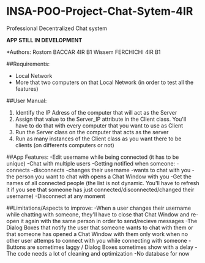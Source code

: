 # INSA-POO-Project-Chat-Sytem-4IR
Professional Decentralized Chat system

**APP STILL IN DEVELOPMENT**

*Authors:
Rostom BACCAR 4IR B1
Wissem FERCHICHI 4IR B1

##Requirements:
- Local Network
- More that two computers on that Local Network (in order to test all the features)

##User Manual:
1. Identify the IP Adress of the computer that will act as the Server
2. Assign that value to the Server_IP attribute in the Client class. You'll have to do that with every computer that you want to use as Client
3. Run the Server class on the computer that acts as the server
4. Run as many instances of the Client class as you want there to be clients (on differents computers or not)

##App Features:
-Edit username while being connected (it has to be unique)
-Chat with multiple users
-Getting notified when someone:
  -connects
  -disconnects
  -changes their username
  -wants to chat with you
  -the person you want to chat with opens a Chat Window with you
-Get the names of all connected people (the list is not dynamic. You'll have to refresh it if you see that someone has just connected/disconnected/changed their username)
-Disconnect at any moment

##Limitations/Aspects to improve:
-When a user changes their username while chatting with someone, they'll have to close that Chat Window and re-open it again with the same person in order to send/recieve messages 
-The Dialog Boxes that notify the user that someone wants to chat with them or that someone has opened a Chat Window with them only work when no other user attemps to connect with you while connecting with someone
-Buttons are sometimes laggy / Dialog Boxes sometimes show with a delay
-The code needs a lot of cleaning and optimization
-No database for now


